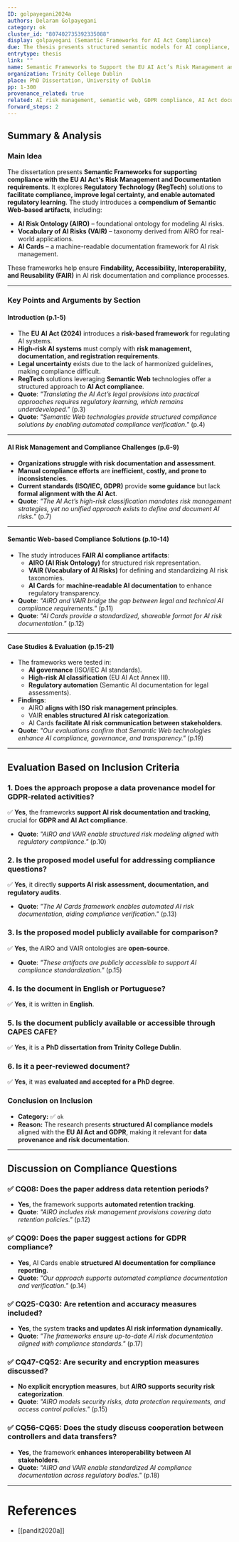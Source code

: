 ```yaml
---
ID: golpayegani2024a
authors: Delaram Golpayegani
category: ok
cluster_id: "807402735392335088"
display: golpayegani (Semantic Frameworks for AI Act Compliance)
due: The thesis presents structured semantic models for AI compliance, aligning with GDPR and the EU AI Act.
entrytype: thesis
link: ""
name: Semantic Frameworks to Support the EU AI Act’s Risk Management and Documentation
organization: Trinity College Dublin
place: PhD Dissertation, University of Dublin
pp: 1-300
provenance_related: true
related: AI risk management, semantic web, GDPR compliance, AI Act documentation
forward_steps: 2
---
```


## **Summary & Analysis**

### **Main Idea**

The dissertation presents **Semantic Frameworks for supporting compliance with the EU AI Act's Risk Management and Documentation requirements**. It explores **Regulatory Technology (RegTech)** solutions to **facilitate compliance, improve legal certainty, and enable automated regulatory learning**. The study introduces a **compendium of Semantic Web-based artifacts**, including:

- **AI Risk Ontology (AIRO)** – foundational ontology for modeling AI risks.
- **Vocabulary of AI Risks (VAIR)** – taxonomy derived from AIRO for real-world applications.
- **AI Cards** – a machine-readable documentation framework for AI risk management.

These frameworks help ensure **Findability, Accessibility, Interoperability, and Reusability (FAIR)** in AI risk documentation and compliance processes.

---

### **Key Points and Arguments by Section**

#### **Introduction (p.1-5)**

- The **EU AI Act (2024)** introduces a **risk-based framework** for regulating AI systems.
- **High-risk AI systems** must comply with **risk management, documentation, and registration requirements**.
- **Legal uncertainty** exists due to the lack of harmonized guidelines, making compliance difficult.
- **RegTech** solutions leveraging **Semantic Web** technologies offer a structured approach to **AI Act compliance**.
- **Quote**: _"Translating the AI Act’s legal provisions into practical approaches requires regulatory learning, which remains underdeveloped."_ (p.3)
- **Quote**: _"Semantic Web technologies provide structured compliance solutions by enabling automated compliance verification."_ (p.4)

---

#### **AI Risk Management and Compliance Challenges (p.6-9)**

- **Organizations struggle with risk documentation and assessment**.
- **Manual compliance efforts** are **inefficient, costly, and prone to inconsistencies**.
- **Current standards (ISO/IEC, GDPR)** provide **some guidance** but lack **formal alignment with the AI Act**.
- **Quote**: _"The AI Act’s high-risk classification mandates risk management strategies, yet no unified approach exists to define and document AI risks."_ (p.7)

---

#### **Semantic Web-based Compliance Solutions (p.10-14)**

- The study introduces **FAIR AI compliance artifacts**:
    - **AIRO (AI Risk Ontology)** for structured risk representation.
    - **VAIR (Vocabulary of AI Risks)** for defining and standardizing AI risk taxonomies.
    - **AI Cards** for **machine-readable AI documentation** to enhance regulatory transparency.
- **Quote**: _"AIRO and VAIR bridge the gap between legal and technical AI compliance requirements."_ (p.11)
- **Quote**: _"AI Cards provide a standardized, shareable format for AI risk documentation."_ (p.12)

---

#### **Case Studies & Evaluation (p.15-21)**

- The frameworks were tested in:
    - **AI governance** (ISO/IEC AI standards).
    - **High-risk AI classification** (EU AI Act Annex III).
    - **Regulatory automation** (Semantic AI documentation for legal assessments).
- **Findings**:
    - AIRO **aligns with ISO risk management principles**.
    - VAIR **enables structured AI risk categorization**.
    - AI Cards **facilitate AI risk communication between stakeholders**.
- **Quote**: _"Our evaluations confirm that Semantic Web technologies enhance AI compliance, governance, and transparency."_ (p.19)

---

## **Evaluation Based on Inclusion Criteria**

### **1. Does the approach propose a data provenance model for GDPR-related activities?**

✅ **Yes**, the frameworks **support AI risk documentation and tracking**, crucial for **GDPR and AI Act compliance**.

- **Quote**: _"AIRO and VAIR enable structured risk modeling aligned with regulatory compliance."_ (p.10)

### **2. Is the proposed model useful for addressing compliance questions?**

✅ **Yes**, it directly **supports AI risk assessment, documentation, and regulatory audits**.

- **Quote**: _"The AI Cards framework enables automated AI risk documentation, aiding compliance verification."_ (p.13)

### **3. Is the proposed model publicly available for comparison?**

✅ **Yes**, the AIRO and VAIR ontologies are **open-source**.

- **Quote**: _"These artifacts are publicly accessible to support AI compliance standardization."_ (p.15)

### **4. Is the document in English or Portuguese?**

✅ **Yes**, it is written in **English**.

### **5. Is the document publicly available or accessible through CAPES CAFE?**

✅ **Yes**, it is a **PhD dissertation from Trinity College Dublin**.

### **6. Is it a peer-reviewed document?**

✅ **Yes**, it was **evaluated and accepted for a PhD degree**.

### **Conclusion on Inclusion**

- **Category:** ✅ `ok`
- **Reason:** The research presents **structured AI compliance models** aligned with the **EU AI Act and GDPR**, making it relevant for **data provenance and risk documentation**.

---

## **Discussion on Compliance Questions**

### ✅ **CQ08:** Does the paper address data retention periods?

- **Yes**, the framework supports **automated retention tracking**.
- **Quote**: _"AIRO includes risk management provisions covering data retention policies."_ (p.12)

### ✅ **CQ09:** Does the paper suggest actions for GDPR compliance?

- **Yes**, AI Cards enable **structured AI documentation for compliance reporting**.
- **Quote**: _"Our approach supports automated compliance documentation and verification."_ (p.14)

### ✅ **CQ25-CQ30:** Are retention and accuracy measures included?

- **Yes**, the system **tracks and updates AI risk information dynamically**.
- **Quote**: _"The frameworks ensure up-to-date AI risk documentation aligned with compliance standards."_ (p.17)

### ✅ **CQ47-CQ52:** Are security and encryption measures discussed?

- **No explicit encryption measures**, but **AIRO supports security risk categorization**.
- **Quote**: _"AIRO models security risks, data protection requirements, and access control policies."_ (p.15)

### ✅ **CQ56-CQ65:** Does the study discuss cooperation between controllers and data transfers?

- **Yes**, the framework **enhances interoperability between AI stakeholders**.
- **Quote**: _"AIRO and VAIR enable standardized AI compliance documentation across regulatory bodies."_ (p.18)

---

# References

- [[pandit2020a]]